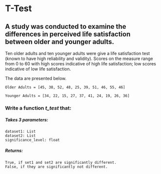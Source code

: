 # T-Test
## A study was conducted to examine the differences in perceived life satisfaction between older and younger adults.  
Ten older adults and ten younger adults were give a life satisfaction test (known to have high reliability and validity). 
Scores on the measure range from 0 to 60 with high scores indicative of high life satisfaction; 
low scores indicative of low life satisfaction.

The data are presented below.

    Older Adults = [45, 38, 52, 48, 25, 39, 51, 46, 55, 46]

    Younger Adults = [34, 22, 15, 27, 37, 41, 24, 19, 26, 36]

### Write a function *t\_test* that:

##### Takes 3 parameters:
    dataset1: List
    dataset2: List
    significance_level: float

##### Returns: 
    True, if set1 and set2 are significantly different.
    False, if they are significantly not different.